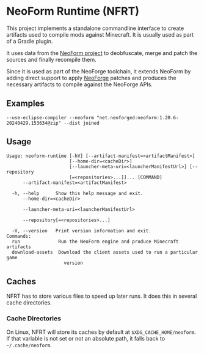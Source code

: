 # NeoForm Runtime (NFRT)

This project implements a standalone commandline interface to create artifacts used to compile mods against Minecraft.
It is usually used as part of a Gradle plugin.

It uses data from the [NeoForm project](https://github.com/neoforged/NeoForm) to deobfuscate, merge and patch the
sources and finally recompile them.

Since it is used as part of the NeoForge toolchain, it extends NeoForm by adding direct support to
apply [NeoForge](https://github.com/neoforged/NeoForge) patches and produces the necessary artifacts to compile against
the NeoForge APIs.

## Examples

```
--use-eclipse-compiler --neoform "net.neoforged:neoform:1.20.6-20240429.153634@zip" --dist joined
```

## Usage

```
Usage: neoform-runtime [-hV] [--artifact-manifest=<artifactManifest>]
                       [--home-dir=<cacheDir>]
                       [--launcher-meta-uri=<launcherManifestUrl>] [--repository
                       [=<repositories>...]]... [COMMAND]
      --artifact-manifest=<artifactManifest>

  -h, --help      Show this help message and exit.
      --home-dir=<cacheDir>

      --launcher-meta-uri=<launcherManifestUrl>

      --repository[=<repositories>...]

  -V, --version   Print version information and exit.
Commands:
  run              Run the NeoForm engine and produce Minecraft artifacts
  download-assets  Download the client assets used to run a particular game
                     version
```

## Caches

NFRT has to store various files to speed up later runs. It does this in several cache
directories.

### Cache Directories

On Linux, NFRT will store its caches by default at `$XDG_CACHE_HOME/neoform`. If that variable is not set or not an
absolute path, it falls back to `~/.cache/neoform`.

